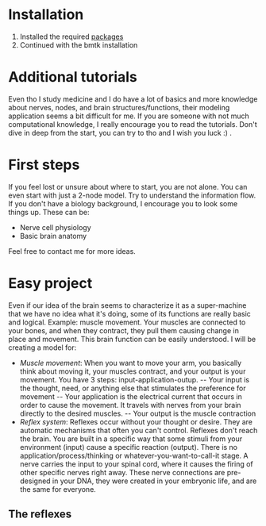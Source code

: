 # Installation
1) Installed the required [packages](https://alleninstitute.github.io/bmtk/installation.html)
2) Continued with the bmtk installation

# Additional tutorials
Even tho I study medicine and I do have a lot of basics and more knowledge about nerves, nodes, and brain structures/functions, their modeling application seems a bit difficult for me. If you are someone with not much computational knowledge, I really encourage you to read the tutorials. Don't dive in deep from the start, you can try to tho and I wish you luck :) . 

# First steps
If you feel lost or unsure about where to start, you are not alone. You can even start with just a 2-node model. Try to understand the information flow. If you don't have a biology background, I encourage you to look some things up. These can be:
- Nerve cell physiology
- Basic brain anatomy

Feel free to contact me for more ideas.

# Easy project
Even if our idea of the brain seems to characterize it as a super-machine that we have no idea what it's doing, some of its functions are really basic and logical. Example: muscle movement. Your muscles are connected to your bones, and when they contract, they pull them causing change in place and movement. This brain function can be easily understood. I will be creating a model for:
- *Muscle movement*:
When you want to move your arm, you basically think about moving it, your muscles contract, and your output is your movement. You have 3 steps: input-application-outup.
-- Your input is the thought, need, or anything else that stimulates the preference for movement
-- Your application is the electrical current that occurs in order to cause the movement. It travels with nerves from your brain directly to the desired muscles.
-- Your output is the muscle contraction
- *Reflex system*:
Reflexes occur without your thought or desire. They are automatic mechanisms that often you can't control. Reflexes don't reach the brain. You are built in a specific way that some stimuli from your environment (input) cause a specific reaction (output). There is no application/process/thinking or whatever-you-want-to-call-it stage. A nerve carries the input to your spinal cord, where it causes the firing of other specific nerves right away. These nerve connections are pre-designed in your DNA, they were created in your embryonic life, and are the same for everyone.

## The reflexes



